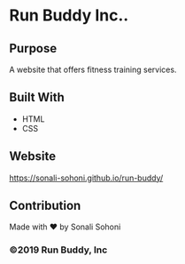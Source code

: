 # Run Buddy Inc..

## Purpose
A website that offers fitness training services.

## Built With
* HTML
* CSS

## Website
https://sonali-sohoni.github.io/run-buddy/

## Contribution
Made with ❤️ by Sonali Sohoni

### ©️2019 Run Buddy, Inc 
